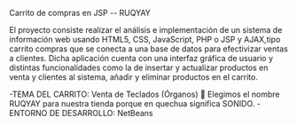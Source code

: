 Carrito de compras en JSP -- RUQYAY

El proyecto consiste realizar el análisis e implementación de un sistema de información web usando HTML5, CSS, JavaScript, PHP o JSP y 
AJAX,tipo carrito compras que se conecta a una base de datos para efectivizar ventas a clientes.
Dicha aplicación cuenta con una interfaz gráfica de usuario y distintas funcionalidades como la de insertar y actualizar productos en venta y
clientes al sistema, añadir y eliminar productos en el carrito.

-TEMA DEL CARRITO: Venta de Teclados (Órganos) 🎹
Elegimos el nombre RUQYAY para nuestra tienda porque en quechua significa SONIDO.
-ENTORNO DE DESARROLLO: NetBeans 
